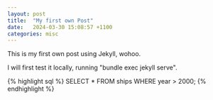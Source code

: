 ```yaml
---
layout: post
title:  "My first own Post"
date:   2024-03-30 15:08:57 +1100
categories: misc
---
```


This is my first own post using Jekyll, wohoo. 

I will first test it locally, running "bundle exec jekyll serve".

{% highlight sql %}
SELECT *
FROM ships 
WHERE year > 2000;
{% endhighlight %}